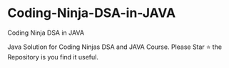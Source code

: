 # Coding-Ninja-DSA-in-JAVA
Coding Ninja DSA in JAVA

Java Solution for Coding Ninjas DSA and JAVA Course.
Please Star ⭐️ the Repository is you find it useful.
